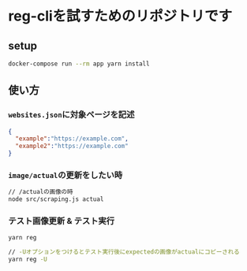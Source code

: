 # reg-cliを試すためのリポジトリです

## setup
```sh
docker-compose run --rm app yarn install
```

## 使い方

### `websites.json`に対象ページを記述
```json
{
  "example":"https://example.com",
  "example2":"https://example.com"
}
```

### `image/actual`の更新をしたい時

```sh
// /actualの画像の時
node src/scraping.js actual
```

### テスト画像更新 & テスト実行

```sh
yarn reg

// -Uオプションをつけるとテスト実行後にexpectedの画像がactualにコピーされる
yarn reg -U
```
